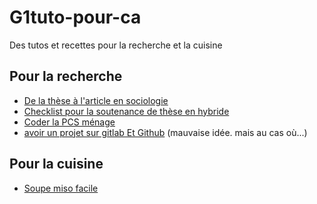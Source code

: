 # G1tuto-pour-ca

Des tutos et recettes pour la recherche et la cuisine

## Pour la recherche

- [De la thèse à l'article en sociologie](DeLaTheseALArticleEnSocio_utf-8.md)
- [Checklist pour la soutenance de thèse en hybride](CheckListSoutenanceHybride.md)
- [Coder la PCS ménage](Coder-PCS-Menage.Rmd)
- [avoir un projet sur gitlab Et Github](depotGitlabETGithub-miroir.md) (mauvaise idée. mais au cas où...)

## Pour la cuisine

- [Soupe miso facile](RecetteSoupeMisofacile.md)
